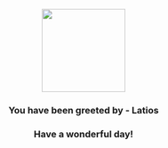 <p align="center">
    <img src="https://raw.githubusercontent.com/PokeAPI/sprites/master/sprites/pokemon/381.png" width="150" height="150">
</p>
<h3 align="center">You have been greeted by - <b>Latios</b></h3>
<h3 align="center">Have a wonderful day!</h3>
